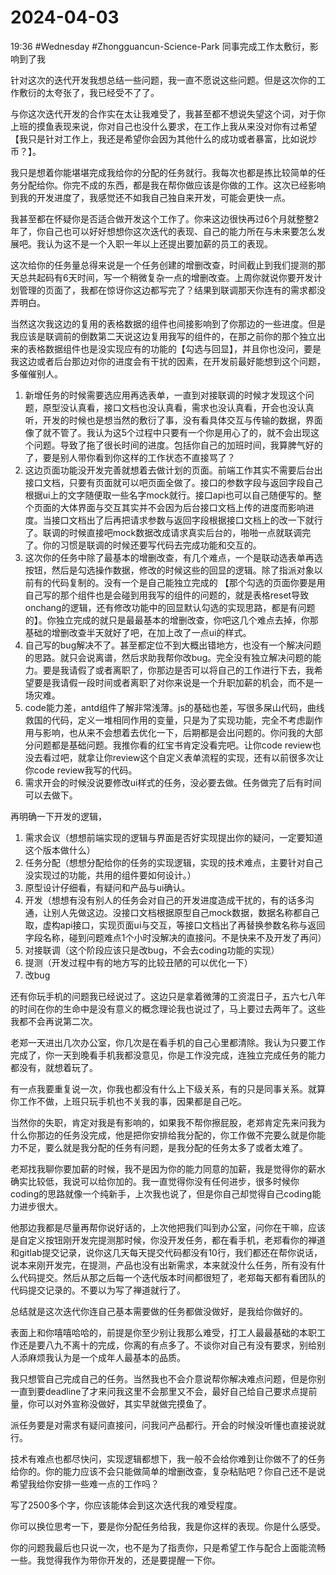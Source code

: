 # 2024-04-03
19:36
#Wednesday 
#Zhongguancun-Science-Park 
同事完成工作太敷衍，影响到了我

针对这次的迭代开发我想总结一些问题，我一直不愿说这些问题。但是这次你的工作敷衍的太夸张了，我已经受不了了。

与你这次迭代开发的合作实在太让我难受了，我甚至都不想说失望这个词，对于你上班的摸鱼表现来说，你对自己也没什么要求，在工作上我从来没对你有过希望【我只是针对工作上，我还是希望你会因为其他什么的成功或者暴富，比如说炒币？】。

我只是想着你能堪堪完成我给你的分配的任务就行。我每次也都是拣比较简单的任务分配给你。你完不成的东西，都是我在帮你做应该是你做的工作。这次已经影响到我的开发进度了，我感觉还不如我自己独自来开发，可能会更快一点。

我甚至都在怀疑你是否适合做开发这个工作了。你来这边很快再过6个月就整整2年了，你自己也可以好好想想你这次迭代的表现、自己的能力所在与未来要怎么发展吧。我认为这不是一个入职一年以上还提出要加薪的员工的表现。

这次给你的任务量总得来说是一个任务创建的增删改查，时间截止到我们提测的那天总共起码有6天时间，写一个稍微复杂一点的增删改查。上周你就说你要开发计划管理的页面了，我都在惊讶你这边都写完了？结果到联调那天你连有的需求都没弄明白。

当然这次我这边的复用的表格数据的组件也间接影响到了你那边的一些进度。但是我应该是联调前的倒数第二天说这边复用我写的组件的，在那之前你的那个独立出来的表格数据组件也是没实现应有的功能的【勾选与回显】，并且你也没问，要是我这边或者后台那边对你的进度会有干扰的因素，在开发前最好能想到这个问题，多催催别人。

1. 新增任务的时候需要选应用再选表单，一直到对接联调的时候才发现这个问题，原型没认真看，接口文档也没认真看，需求也没认真看，开会也没认真听，开发的时候也是想当然的敷衍了事，没有看具体交互与传输的数据，界面像了就不管了。我认为这5个过程中只要有一个你是用心了的，就不会出现这个问题。导致了拖了很长时间的进度。包括你自己的加班时间，我算脾气好的了，要是别人带你看到你这样的工作状态不直接骂了？
2. 这边页面功能没开发完善就想着去做计划的页面。前端工作其实不需要后台出接口文档，只要有页面就可以吧页面全做了。接口的参数字段与返回字段自己根据ui上的文字随便取一些名字mock就行。接口api也可以自己随便写的。整个页面的大体界面与交互其实并不会因为后台接口文档上传的进度而影响进度。当接口文档出了后再把请求参数与返回字段根据接口文档上的改一下就行了。联调的时候直接吧mock数据改成请求真实后台的，啪啪一点就联调完了。你的习惯是联调的时候还要写代码去完成功能和交互的。
3. 这次你的任务中除了最基本的增删改查，有几个难点，一个是联动选表单再选按钮，然后是勾选操作数据，修改的时候这些的回显的逻辑。除了指派对象以前有的代码复制的。没有一个是自己能独立完成的 【那个勾选的页面你要是用自己写的那个组件也是会碰到用我写的组件的问题的，就是表格reset导致onchang的逻辑，还有修改功能中的回显默认勾选的实现思路，都是有问题的】。你独立完成的就只是最最基本的增删改查，你吧这几个难点去掉，你那基础的增删改查半天就好了吧，在加上改了一点ui的样式。
4. 自己写的bug解决不了。甚至都定位不到大概出错地方，也没有一个解决问题的思路。就只会说离谱，然后求助我帮你改bug。完全没有独立解决问题的能力。要是我请假了或者离职了，你那边是否可以将自己的工作进行下去，我希望要是我请假一段时间或者离职了对你来说是一个升职加薪的机会，而不是一场灾难。
5. code能力差，antd组件了解非常浅薄。js的基础也差，写很多屎山代码，曲线救国的代码，定义一堆相同作用的变量，只是为了实现功能，完全不考虑副作用与影响，也从来不会想着去优化一下，后期都是会出问题的。你问我的大部分问题都是基础问题。我推你看的红宝书肯定没看完吧。让你code review也没去看过吧，就拿让你review这个自定义表单流程的实现，还有以前很多次让你code review我写的代码。
6. 需求开会的时候没说要修改ui样式的任务，没必要去做。任务做完了后有时间可以去做下。


再明确一下开发的逻辑，

1. 需求会议（想想前端实现的逻辑与界面是否好实现提出你的疑问，一定要知道这个版本做什么）
2. 任务分配（想想分配给你的任务的实现逻辑，实现的技术难点，主要针对自己没实现过的功能，共用的组件要如何设计。）
3. 原型设计仔细看，有疑问和产品与ui确认。
4. 开发（想想有没有别人的任务会对自己的开发进度造成干扰的，有的话多沟通，让别人先做这边。没接口文档根据原型自己mock数据，数据名称都自己取，虚构api接口，实现页面ui与交互，等接口文档出了再替换参数名称与返回字段名称，碰到问题难点1个小时没解决的直接问。不是快来不及开发了再问）
5. 对接联调（这个阶段应该只是改bug，不会去coding功能的实现）
6. 提测（开发过程中有的地方写的比较丑陋的可以优化一下）
7. 改bug

还有你玩手机的问题我已经说过了。这边只是拿着微薄的工资混日子，五六七八年的时间在你的生命中是没有意义的概念理论我也说过了，马上要过去两年了。这些我都不会再说第二次。

老郑一天进出几次办公室，你几次是在看手机的自己心里都清除。我认为只要工作完成了，你一天到晚看手机我都没意见，你是工作没完成，连独立完成任务的能力都没有，就想着玩了。

有一点我要重复说一次，你我也都没有什么上下级关系，有的只是同事关系。就算你工作不做，上班只玩手机也不关我的事，因果都是自己吃。

当然你的失职，肯定对我是有影响的，如果我不帮你擦屁股，老郑肯定先来问我为什么你那边的任务没完成，他是把你安排给我分配的，你工作做不完要么就是你能力不足，要么就是我分配的任务有问题，是我分配的任务太多了或者太难了。

老郑找我聊你要加薪的时候，我不是因为你的能力同意的加薪，我是觉得你的薪水确实比较低，我说可以给你加的。我一直觉得你没有任何进步，很多时候你coding的思路就像一个纯新手，上次我也说了，但是你自己却觉得自己coding能力进步很大。

他那边我都是尽量再帮你说好话的，上次他把我们叫到办公室，问你在干嘛，应该是自定义按钮刚开发完提测那时候，你没开发任务，都在看手机，老郑看你的禅道和gitlab提交记录，说你这几天每天提交代码都没有10行，我们都还在帮你说话，说本来刚开发完，在提测，产品也没有出新需求，本来就没什么任务，所有没有什么代码提交。然后从那之后每一个迭代版本时间都很短了，老郑每天都有看团队的代码提交记录的。不要以为写了禅道就行了。

总结就是这次迭代你连自己基本需要做的任务都做没做好，是我给你做好的。

表面上和你嘻嘻哈哈的，前提是你至少别让我那么难受，打工人最最基础的本职工作还是要八九不离十的完成，你离的有点多了。不谈你对自己有没有要求，别给别人添麻烦我认为是一个成年人最基本的品质。

我只想管自己完成自己的任务。当然我也不会介意说帮你解决难点问题，但是你别一直到要deadline了才来问我这里不会那里又不会，最好自己给自己要求点提前量，你可以对外宣称没做好，其实早就做完摸鱼了。

派任务要是对需求有疑问直接问，问我问产品都行。开会的时候没听懂也直接说就行。

技术有难点也都尽快问，实现逻辑都想下，我一般不会给你难到让你做不了的任务给你的。你的能力应该不会只能做简单的增删改查，复杂粘贴吧？你自己还不是说希望我给你安排一些难一点的工作吗？

写了2500多个字，你应该能体会到这次迭代我的难受程度。

你可以换位思考一下，要是你分配任务给我，我是你这样的表现。你是什么感受。

你的问题我最后也只说一次，也不是为了指责你，只是希望工作与配合上面能流畅一些。我觉得我作为带你开发的，还是要提醒一下你。